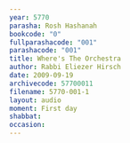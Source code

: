 ```yaml
---
year: 5770
parasha: Rosh Hashanah
bookcode: "0"
fullparashacode: "001"
parashacode: "001"
title: Where's The Orchestra
author: Rabbi Eliezer Hirsch
date: 2009-09-19
archivecode: 57700011
filename: 5770-001-1
layout: audio
moment: First day
shabbat: 
occasion: 
---
```

